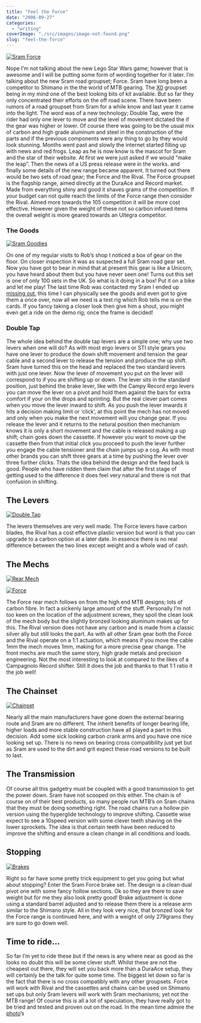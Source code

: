```yaml
---
title: "Feel the Force"
date: "2006-09-27"
categories: 
  - "writing"
coverImage: "./src/images/image-not-found.png"
slug: "feel-the-force"
---
```


[![Sram Force](/images/252657947_a8013a4ec2.jpg)](http://www.flickr.com/photos/funkylarma/252657947/)

Nope I’m not talking about the new Lego Star Wars game; however that is awesome and I will be putting some form of wording together for it later. I’m talking about the new Sram road groupset; Force. Sram have long been a competitor to Shimano in the the world of MTB gearing. The [X0](http://www.shibbyonline.co.uk/wp-content/uploads/2006/09/x0.jpg "X0") groupset being in my mind one of the best looking bits of kit available. But so far they only concentrated their efforts on the off road scene. There have been rumors of a road groupset from Sram for a while know and last year it came into the light. The word was of a new technology; Double Tap, were the rider had only one lever to move and the level of movement dictated the if the gear was higher or lower. Of course there was going to be the usual mix of carbon and high grade aluminum and steel in the construction of the parts and if the previous components were any thing to go by they would look stunning. Months went past and slowly the internet started filling up with news and red frogs. Leap as he is now know is the mascot for Sram and the star of their website. At first we were just asked if we would “make the leap”. Then the news of a US press release were in the works. and finally some details of the new range became apparent. It turned out there would be two sets of road gear; the Force and the Rival. The Force groupset is the flagship range, aimed directly at the DuraAce and Record market. Made from everything shiny and good it shaves grams of the competition. If your budget can not quite reach the limits of the Force range then consider the Rival. Aimed more towards the 105 competition it will be more cost effective. However given the weight of these not so carbon infused items the overall weight is more geared towards an Ultegra competitor.

### The Goods

[![Sram Goodies](/images/252657801_4dbef5e4ef_m.jpg)](http://www.flickr.com/photos/funkylarma/252657801/)

On one of my regular visits to Rob’s shop I noticed a box of gear on the floor. On closer inspection it was as suspected a full Sram road gear set. Now you have got to bear in mind that at present this gear is like a Unicorn, you have heard about them but you have never seen one! Turns out this set is one of only 100 sets in the UK. So what is it doing in a box! Put it on a bike and let me play! The last time Rob was contacted my Sram I ended up [missing out](http://www.shibbyonline.co.uk/2006/05/24/and-all-i-got-was-this-hat/), this time I can physically see the goods and even got to give them a once over, now all we need is a test rig which Rob tells me is on the cards. If you fancy taking a closer look then give him a shout, you might even get a ride on the demo rig; once the frame is decided!

### Double Tap

The whole idea behind the double tap levers are a simple one; why use two levers when one will do? As with most ergo levers or STI style gears you have one lever to produce the down shift movement and tension the gear cable and a second lever to release the tension and produce the up shift. Sram have turned this on the head and replaced the two standard levers with just one lever. Now the lever of movement you put on the lever will correspond to if you are shifting up or down. The lever sits in the standard position, just behind the brake lever, like with the Campy Record ergo levers you can move the lever on a pivot and hold them against the bars for extra comfort if your on the drops and sprinting. But the real clever part comes when you move the lever inward to shift. As you push the lever inwards it hits a decision making limit or ‘click’, at this point the mech has not moved and only when you make the next movement will you change gear. If you release the lever and it returns to the netural position then mechanism knows it is only a short movement and the cable is released making a up shift; chain goes down the cassette. If however you want to move up the cassette then from that initial click you proceed to push the lever further you engage the cable tensioner and the chain jumps up a cog. As with most other brands you can shift three gears at a time by pushing the lever over three further clicks. Thats the idea behind the design and the feed back is good. People who have ridden them claim that after the first stage of getting used to the difference it does feel very natural and there is not that confusion in shifting.

## The Levers

[![Double Tap](/images/252657492_8f3acffeaf_t.jpg)](http://www.flickr.com/photos/funkylarma/252657492/)

The levers themselves are very well made. The Force levers have carbon blades, the Rival has a cost effective plastic version but word is that you can upgrade to a carbon option at a later date. In essence there is no real difference between the two lines except weight and a whole wad of cash.

## The Mechs

[![Rear Mech](/images/252656442_5651cff97b_m.jpg)](http://www.flickr.com/photos/funkylarma/252656442/)

[![Force](/images/252656236_ed2963d998_t.jpg)](http://www.flickr.com/photos/funkylarma/252656236/)

The Force rear mech follows on from the high end MTB designs; lots of carbon fibre. In fact a sickenly large amount of the stuff. Personally I’m not too keen on the location of the adjustment screws, they spoil the clean look of the mech body but the slightly bronzed looking aluminum makes up for this. The Rival version does not have any carbon and is made from a classic silver ally but still looks the part. As with all other Sram gear both the Force and the Rival operate on a 1:1 actuation, which means if you move the cable 1mm the mech moves 1mm, making for a more precise gear change. The front mechs are much the same story, high grade metals and precision engineering. Not the most interesting to look at compared to the likes of a Campagnolo Record shifter. Still it does the job and thanks to that 1:1 ratio it the job well!

## The Chainset

[![Chainset](/images/252657081_da1ae14a3c_m.jpg)](http://www.flickr.com/photos/funkylarma/252657081/)

Nearly all the main manufacturers have gone down the external bearing route and Sram are no different. The inherit benefits of longer bearing life, higher loads and more stable construction have all played a part in this decision. Add some sick looking carbon crank arms and you have one nice looking set up. There is no news on bearing cross compatibility just yet but as Sram are used to the dirt and grit expect these road versions to be built to last.

## The Transmission

Of course all this gadgetry must be coupled with a good transmission to get the power down. Sram have not scooped on this either. The chain is of course on of their best products, so many people run MTB’s on Sram chains that they must be doing something right. The road chains run a hollow pin version using the hyperglide technology to improve shifting. Cassette wise expect to see a 10speed version with some clever teeth shaving on the lower sprockets. The idea is that certain teeth have been reduced to improve the shifting and ensure a clean change in all conditions and loads.

## Stopping

[![Brakes](/images/252655918_53abec90d8_m.jpg)](http://www.flickr.com/photos/funkylarma/252655918/)

Right so far have some pretty trick equipment to get you going but what about stopping? Enter the Sram Force brake set. The design is a clean dual pivot one with some fancy hollow sections. Ok so they are there to save weight but for me they also look pretty good! Brake adjustment is done using a standard barrel adjusted and to release them there is a release arm similar to the Shimano style. All in they look very nice, that bronzed look for the Force range is continued here, and with a weight of only 279grams they are sure to go down well.

## Time to ride…

So far I’m yet to ride these but if the news is any where near as good as the looks no doubt this will be some clever stuff. Whilst these are not the cheapest out there, they will set you back more than a DuraAce setup, they will certainly be the talk for quite some time. The biggest let down so far is the fact that there is no cross compatibly with any other groupsets. Force will work with Rival and the cassettes and chains can be used on Shimano set ups but only Sram levers will work with Sram mechanisms; yet not the MTB range! Of course this is all a lot of speculation, they have really got to be tried and tested and proven out on the road. In the mean time admire the [photo](http://www.flickr.com/photos/funkylarma/sets/72157594299560843/)’s
